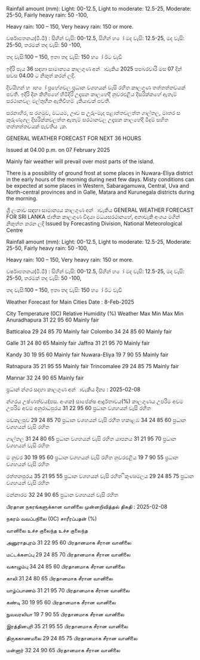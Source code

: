 Rainfall amount (mm): Light: 00-12.5, Light to moderate: 12.5-25, Moderate: 25-50, Fairly heavy rain: 50 -100,

Heavy rain: 100 – 150, Very heavy rain: 150 or more.

වර්ෂාපතනය(මි.මී) : සිහින් වැසි: 00-12.5, සිහින් හ ෝ මද වැසි: 12.5-25, මද වැසි: 25-50, තරමක් තද වැසි: 50 -100,

තද වැසි:100 – 150, ඉතා තද වැසි: 150 හ ෝ ඊට වැඩි

ඉදිරි පැය 36 සඳහා සාමාන්‍යය කාලගුණ අන්‍ාවැකිය 2025 පපබරවාරි මස 07 දින්‍ සවස 04.00 ට නිකුත් කරන්‍ ලදි.

දිවයිහන් හ ාහ ෝ ප්‍රහේශවල ප්‍රධාන වශහයන් වැසි රහිත කාලගුණ තත්තත්තවයක් පවතී. ඉදිරි දින කිහිපහේ හිමිදිරි උදෑසන කාලහේදී නුවරඑළිය දිසරික්කහේ ඇතැම් සරථානවල මල්තුහීන ඇතිවීහම් ැකියාවක් පවතී.

සරනාහිර, ස රගමුව, මධයම, ඌව ස උුරු-මැද පළාත්තවලත්ත ගාල්තල, මාතර ස කුරුණෑගල දිසරික්කවලත්ත ඇතැම් සරථානවල උදෑසන කාලහේදී මීදුම් සහිත තත්තත්තවයක් පැවතිය ැක.

GENERAL WEATHER FORECAST FOR NEXT 36 HOURS

Issued at 04.00 p.m. on 07 February 2025

Mainly fair weather will prevail over most parts of the island.

There is a possibility of ground frost at some places in Nuwara-Eliya district in the early hours of the morning during next few days. Misty conditions can be expected at some places in Western, Sabaragamuwa, Central, Uva and North-central provinces and in Galle, Matara and Kurunegala districts during the morning.

ශ්‍රී ලංකාව සඳහා සාමාන්‍යය කාලගුණ අන්‍ාවැකිය GENERAL WEATHER FORECAST FOR SRI LANKA ජාතික කාලගුණ විදයා මධයසරථානහේ, අනාවැකි අංශය මගින් නිකුත්ත කරන ලදි Issued by Forecasting Division, National Meteorological Centre

Rainfall amount (mm): Light: 00-12.5, Light to moderate: 12.5-25, Moderate: 25-50, Fairly heavy rain: 50 -100,

Heavy rain: 100 – 150, Very heavy rain: 150 or more.

වර්ෂාපතනය(මි.මී) : සිහින් වැසි: 00-12.5, සිහින් හ ෝ මද වැසි: 12.5-25, මද වැසි: 25-50, තරමක් තද වැසි: 50 -100,

තද වැසි:100 – 150, ඉතා තද වැසි: 150 හ ෝ ඊට වැඩි

Weather Forecast for Main Cities Date : 8-Feb-2025

City Temperature (0C) Relative Humidity (%) Weather Max Min Max Min Anuradhapura 31 22 95 60 Mainly fair

Batticaloa 29 24 85 70 Mainly fair Colombo 34 24 85 60 Mainly fair

Galle 31 24 80 65 Mainly fair Jaffna 31 21 95 70 Mainly fair

Kandy 30 19 95 60 Mainly fair Nuwara-Eliya 19 7 90 55 Mainly fair

Ratnapura 35 21 95 55 Mainly fair Trincomalee 29 24 85 75 Mainly fair

Mannar 32 24 90 65 Mainly fair

ප්‍රධාන්‍ න්‍ගර සදහා කාලගුණ අන්‍ාවැකිය දින්‍ය : 2025-02-08

න්‍ගරය උෂ්ණත්වය(පස. අංශක) සාපේක්ෂ ආර්ද්‍රතාවය(%) කාලගුණය උපරිම අවම උපරිම අවම අනුරාධපුරය 31 22 95 60 ප්‍රධාන වශහයන් වැසි රහිත

මඩකලපුව 29 24 85 70 ප්‍රධාන වශහයන් වැසි රහිත හකාළඹ 34 24 85 60 ප්‍රධාන වශහයන් වැසි රහිත

ගාල්තල 31 24 80 65 ප්‍රධාන වශහයන් වැසි රහිත යාපනය 31 21 95 70 ප්‍රධාන වශහයන් වැසි රහිත

ම නුවර 30 19 95 60 ප්‍රධාන වශහයන් වැසි රහිත නුවරඑළිය 19 7 90 55 ප්‍රධාන වශහයන් වැසි රහිත

රත්තනපුරය 35 21 95 55 ප්‍රධාන වශහයන් වැසි රහිත ිකුණාමලය 29 24 85 75 ප්‍රධාන වශහයන් වැසි රහිත

මන්නාරම 32 24 90 65 ප්‍රධාන වශහයන් වැසි රහිත

பிரதான நகரங்களுக்கான வானிலை முன்னறிவித்தல் திகதி : 2025-02-08

நகரம் வவப்பநிலை (0C) சாரீரப்பதன் (%)

வானிலை உச்ச குலைந்த உச்ச குலைந்த

அனுராதபுரம் 31 22 95 60 பிரதானமாக சீரான வானிலை

மட்டக்களப்பு 29 24 85 70 பிரதானமாக சீரான வானிலை

வகாழும்பு 34 24 85 60 பிரதானமாக சீரான வானிலை

காலி 31 24 80 65 பிரதானமாக சீரான வானிலை

யாழ்ப்பாணம் 31 21 95 70 பிரதானமாக சீரான வானிலை

கண்டி 30 19 95 60 பிரதானமாக சீரான வானிலை

நுவவரலியா 19 7 90 55 பிரதானமாக சீரான வானிலை

இரத்தினபுரி 35 21 95 55 பிரதானமாக சீரான வானிலை

திருககாணமலை 29 24 85 75 பிரதானமாக சீரான வானிலை

மன்னார் 32 24 90 65 பிரதானமாக சீரான வானிலை